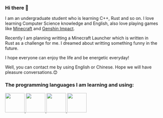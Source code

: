 ### Hi there 👋

I am an undergraduate student who is learning C++, Rust and so on. I love learning Computer Science knowledge and English, also love playing games like [Minecraft](https://www.minecraft.net) and [Genshin Impact](https://genshin.hoyoverse.com).

Recently I am planning writting a Minecraft Launcher which is written in Rust as a challenge for me. I dreamed about writting something funny in the future.

I hope everyone can enjoy the life and be energetic everyday!

Well, you can contact me by using English or Chinese. Hope we will have pleasure conversations.😊

### The programming languages I am learning and using:

<p align="left">
  <a href="https://isocpp.org" target="_blank" rel="noreferrer">
    <img src="https://cdn.jsdelivr.net/gh/devicons/devicon/icons/cplusplus/cplusplus-original.svg" width="64" height="64"/>
  </a>
  <a href="https://rust-lang.org" target="_blank" rel="noreferrer">
    <img src="https://cdn.jsdelivr.net/gh/devicons/devicon/icons/rust/rust-plain.svg" width="64" height="64"/>
  </a>
  <a href="https://java.com" target="_blank" rel="noreferrer">
    <img src="https://cdn.jsdelivr.net/gh/devicons/devicon/icons/java/java-original-wordmark.svg" width="64" height="64"/>
  </a>
  <a href="https://dotnet.microsoft.com/en-us/languages/csharp" target="_blank" rel="noreferrer">
    <img src="https://cdn.jsdelivr.net/gh/devicons/devicon/icons/csharp/csharp-original.svg" width="64" height="64"/>
  </a>
</p>
